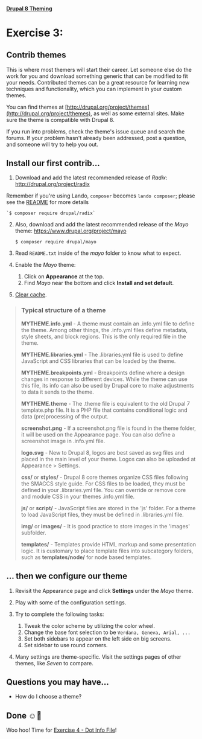#### [Drupal 8 Theming](README.md)

# Exercise 3: 

## Contrib themes

This is where most themers will start their career. Let someone else do the work for you and download something generic that can be modified to fit your needs. Contributed themes can be a great resource for learning new techniques and functionality, which you can implement in your custom themes.

You can find themes at [http://drupal.org/project/themes](http://drupal.org/project/themes), as well as some external sites. Make sure the theme is compatible with Drupal 8.

If you run into problems, check the theme's issue queue and search the forums. If your problem hasn't already been addressed, post a question, and someone will try to help you out.


## Install our first contrib...
1. Download and add the latest recommended release of *Radix*:  http://drupal.org/project/radix 

Remember if you're using Lando, `composer` becomes `lando composer`; please see the [README](https://github.com/chapter-three/drupal-8-theming/blob/master/README.md) for more details

    `$ composer require drupal/radix`

2. Also, download and add the latest recommended release of the *Mayo* theme: https://www.drupal.org/project/mayo

    `$ composer require drupal/mayo`

3. Read `README.txt` inside of the *mayo* folder to know what to expect. 
	
4. Enable the *Mayo* theme:
    1. Click on **Appearance** at the top.
    2. Find *Mayo* near the bottom and click **Install and set default**.

5. [Clear cache](clear-cache.md).


> ### Typical structure of a theme
>**MYTHEME.info.yml** - A theme must contain an .info.yml file to define the theme. Among other things, the .info.yml files define metadata, style sheets, and block regions. This is the only required file in the theme.
>
>**MYTHEME.libraries.yml** - The .libraries.yml file is used to define JavaScript and CSS libraries that can be loaded by the theme.
>
>**MYTHEME.breakpoints.yml** - Breakpoints define where a design changes in response to different devices. While the theme can use this file, its info can also be used by Drupal core to make adjustments to data it sends to the theme.
>
>**MYTHEME.theme** - The .theme file is equivalent to the old Drupal 7 template.php file. It is a PHP file that contains conditional logic and data (pre)processing of the output.
>
>**screenshot.png** - If a screenshot.png file is found in the theme folder, it will be used on the Appearance page. You can also define a screenshot image in .info.yml file.
>
>**logo.svg** - New to Drupal 8, logos are best saved as svg files and placed in the main level of your theme. Logos can also be uploaded at Appearance > Settings.
>
>**css/** or **styles/** - Drupal 8 core themes organize CSS files following the SMACCS style guide. For CSS files to be loaded, they must be defined in your .libraries.yml file. You can override or remove core and module CSS in your themes .info.yml file.
>
>**js/** or **script/** - JavaScript files are stored in the 'js' folder. For a theme to load JavaScript files, they must be defined in .libraries.yml file.
>
>**img/** or **images/** - It is good practice to store images in the 'images' subfolder.
>
>**templates/** - Templates provide HTML markup and some presentation logic. It is customary to place template files into subcategory folders, such as **templates/node/** for node based templates.

## ... then we configure our theme
1. Revisit the Appearance page and click **Settings** under the _Mayo_ theme.
2. Play with some of the configuration settings.
3. Try to complete the following tasks:
    1. Tweak the color scheme by utilizing the color wheel.
    2. Change the base font selection to be `Verdana, Geneva, Arial, ...`
    3. Set both sidebars to appear on the left side on big screens.
    3. Set sidebar to use round corners.

4. Many settings are theme-specific. Visit the settings pages of other themes, like *Seven* to compare.


## Questions you may have...
+ How do I choose a theme?

## Done ☺
Woo hoo! Time for [Exercise 4 - Dot Info File](exercise_04-dot-info.md)!

